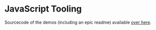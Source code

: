 
# JavaScript Tooling


Sourcecode of the demos (including an epic readme) available [over here](https://github.com/mischah/js-tooling-demo).
